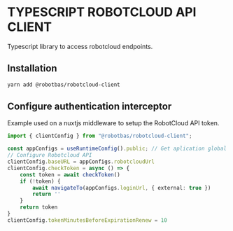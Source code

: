 # TYPESCRIPT ROBOTCLOUD API CLIENT

Typescript library to access robotcloud endpoints.

## Installation

```bash
yarn add @robotbas/robotcloud-client
```

## Configure authentication interceptor

Example used on a nuxtjs middleware to setup the RobotCloud API token.
```typescript
import { clientConfig } from "@robotbas/robotcloud-client";

const appConfigs = useRuntimeConfig().public; // Get aplication global configs
// Configure Robotcloud API
clientConfig.baseURL = appConfigs.robotcloudUrl
clientConfig.checkToken = async () => {
    const token = await checkToken()
    if (!token) {
        await navigateTo(appConfigs.loginUrl, { external: true })
        return ''
    }
    return token
}
clientConfig.tokenMinutesBeforeExpirationRenew = 10

```


